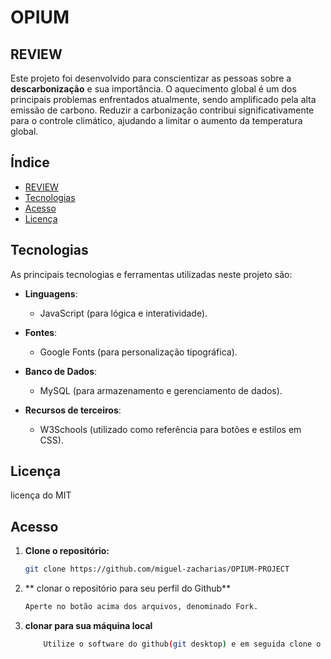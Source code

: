 # OPIUM

## REVIEW

Este projeto foi desenvolvido para conscientizar as pessoas sobre a **descarbonização** e sua importância. O aquecimento global é um dos principais problemas enfrentados atualmente, sendo amplificado pela alta emissão de carbono. Reduzir a carbonização contribui significativamente para o controle climático, ajudando a limitar o aumento da temperatura global.

## Índice

- [REVIEW](#review)
- [Tecnologias](#tecnologias)
- [Acesso](#Acesso)
- [Licença](#licença)
## Tecnologias

As principais tecnologias e ferramentas utilizadas neste projeto são:

- **Linguagens**:  
  - JavaScript (para lógica e interatividade).
  
- **Fontes**:  
  - Google Fonts (para personalização tipográfica).

- **Banco de Dados**:  
  - MySQL (para armazenamento e gerenciamento de dados).

- **Recursos de terceiros**:  
  - W3Schools (utilizado como referência para botões e estilos em CSS).

## Licença
licença do MIT
## Acesso
1. **Clone o repositório:**
   ```bash
   git clone https://github.com/miguel-zacharias/OPIUM-PROJECT
   
2. ** clonar o repositório para seu perfil do Github**
    ```bash
    Aperte no botão acima dos arquivos, denominado Fork.
3. **clonar para sua máquina local**
    ```bash
        Utilize o software do github(git desktop) e em seguida clone o repositorio para seu dispositivo,e faça  comit´s  se for de sua vontade.
